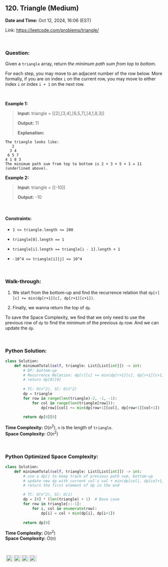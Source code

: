 ## 120. Triangle (Medium)
**Date and Time:** Oct 12, 2024, 16:06 (EST)

Link: https://leetcode.com/problems/triangle/

<br>

### Question:
Given a `triangle` array, return _the minimum path sum from top to bottom_.

For each step, you may move to an adjacent number of the row below. More formally, if you are on index `i` on the current row, you may move to either index `i` or index `i + 1` on the next row.

<br>

**Example 1:**
> **Input:** triangle = [[2],[3,4],[6,5,7],[4,1,8,3]]
> 
> **Output:** 11
>
> **Explanation:**
```
The triangle looks like:
   2
  3 4
 6 5 7
4 1 8 3
The minimum path sum from top to bottom is 2 + 3 + 5 + 1 = 11 (underlined above).
```

**Example 2:**
> **Input:** triangle = [[-10]]
> 
> **Output:** -10

<br>

#### Constraints:
* `1 <= triangle.length <= 200`

* `triangle[0].length == 1`

* `triangle[i].length == triangle[i - 1].length + 1`

* `-10^4 <= triangle[i][j] <= 10^4`

<br>

### Walk-through: 
1. We start from the bottom-up and find the recurrence relation that `dp[r][c] += min(dp[r+1][c], dp[r+1][c+1])`.

2. Finally, we wanna return the top of `dp`.

To save the Space Complexity, we find that we only need to use the previous row of `dp` to find the minimum of the previous `dp` row. And we can update the `dp`.

<br>

### Python Solution:
```python
class Solution:
    def minimumTotal(self, triangle: List[List[int]]) -> int:
        # DP: bottom-up
        # Recurrence Relation: dp[r][c] += min(dp[r+1][c], dp[r+1][c+1])
        # return dp[0][0]
        
        # TC: O(n^2), SC: O(n^2)
        dp = triangle
        for row in range(len(triangle)-2, -1, -1):
            for col in range(len(triangle[row])):
                dp[row][col] += min(dp[row+1][col], dp[row+1][col+1])
                
        return dp[0][0]
```
**Time Complexity:** $O(n^2)$, `n` is the length of `triangle`. <br>
**Space Complexity:** $O(n^2)$

<br>

### Python Optimized Space Complexity:
```python
class Solution:
    def minimumTotal(self, triangle: List[List[int]]) -> int:
        # use a dp[] to keep track of previous path sum, bottom-up
        # update new dp with current col's val + min(dp[col], dp[col+1])
        # return the first element of dp in the end

        # TC: O(n^2), SC: O(1)
        dp = [0] * (len(triangle) + 1)  # Base case
        for row in triangle[::-1]:
            for i, col in enumerate(row):
                dp[i] = col + min(dp[i], dp[i+1])
        
        return dp[0]
```
**Time Complexity:** $O(n^2)$ <br>
**Space Complexity:** $O(n)$

<br>

<img style="height:22px!important;margin-left:3px;vertical-align:text-bottom;" src="https://mirrors.creativecommons.org/presskit/icons/cc.svg?ref=chooser-v1" alt="CC BY-NC-SA" title="CC BY-NC-SA"><img style="height:22px!important;margin-left:3px;vertical-align:text-bottom;" src="https://mirrors.creativecommons.org/presskit/icons/by.svg?ref=chooser-v1" alt="BY: credit must be given to the creator" title="BY: credit must be given to the creator"><img style="height:22px!important;margin-left:3px;vertical-align:text-bottom;" src="https://mirrors.creativecommons.org/presskit/icons/nc.svg?ref=chooser-v1" alt="NC: Only noncommercial uses of the work are permitted" title="NC: Only noncommercial uses of the work are permitted"><img style="height:22px!important;margin-left:3px;vertical-align:text-bottom;" src="https://mirrors.creativecommons.org/presskit/icons/sa.svg?ref=chooser-v1" alt="SA: Adaptations must be shared under the same terms" title="SA: Adaptations must be shared under the same terms">